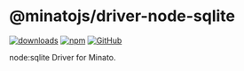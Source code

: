 # @minatojs/driver-node-sqlite

[![downloads](https://img.shields.io/npm/dm/@minatojs/driver-node-sqlite?style=flat-square)](https://www.npmjs.com/package/@minatojs/driver-node-sqlite)
[![npm](https://img.shields.io/npm/v/@minatojs/driver-node-sqlite?style=flat-square)](https://www.npmjs.com/package/@minatojs/driver-node-sqlite)
[![GitHub](https://img.shields.io/github/license/cordiverse/minato?style=flat-square)](https://github.com/cordiverse/minato/blob/master/LICENSE)

node:sqlite Driver for Minato.
